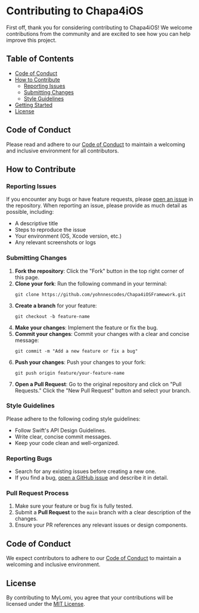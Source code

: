 # Contributing to Chapa4iOS

First off, thank you for considering contributing to Chapa4iOS! We welcome contributions from the community and are excited to see how you can help improve this project.

## Table of Contents

- [Code of Conduct](#code-of-conduct)
- [How to Contribute](#how-to-contribute)
  - [Reporting Issues](#reporting-issues)
  - [Submitting Changes](#submitting-changes)
  - [Style Guidelines](#style-guidelines)
- [Getting Started](#getting-started)
- [License](#license)

## Code of Conduct

Please read and adhere to our [Code of Conduct](CODE_OF_CONDUCT.md) to maintain a welcoming and inclusive environment for all contributors.

## How to Contribute

### Reporting Issues

If you encounter any bugs or have feature requests, please [open an issue](https://github.com/yohannescodes/Chapa4iOS/issues) in the repository. When reporting an issue, please provide as much detail as possible, including:

- A descriptive title
- Steps to reproduce the issue
- Your environment (OS, Xcode version, etc.)
- Any relevant screenshots or logs

### Submitting Changes

1. **Fork the repository**: Click the "Fork" button in the top right corner of this page.
2. **Clone your fork**: Run the following command in your terminal:
   ```
   git clone https://github.com/yohnnescodes/Chapa4iOSFramework.git
3. **Create a branch** for your feature:
    ```
    git checkout -b feature-name
4. **Make your changes**: Implement the feature or fix the bug.
5. **Commit your changes**: Commit your changes with a clear and concise message:
   ```
   git commit -m "Add a new feature or fix a bug"
6. **Push your changes**: Push your changes to your fork:
   ```
   git push origin feature/your-feature-name
7. **Open a Pull Request**: Go to the original repository and click on "Pull Requests." Click the "New Pull Request" button and select your branch.

### Style Guidelines
Please adhere to the following coding style guidelines:

- Follow Swift's API Design Guidelines.
- Write clear, concise commit messages.
- Keep your code clean and well-organized.

### Reporting Bugs
- Search for any existing issues before creating a new one.
- If you find a bug, [open a GitHub issue](https://github.com/yohannescodes/Chapa4iOSFramework/issues) and describe it in detail.

### Pull Request Process
1. Make sure your feature or bug fix is fully tested.
2. Submit a **Pull Request** to the `main` branch with a clear description of the changes.
3. Ensure your PR references any relevant issues or design components.

## Code of Conduct
We expect contributors to adhere to our [Code of Conduct](CODE_OF_CONDUCT.md) to maintain a welcoming and inclusive environment.

## License
By contributing to MyLomi, you agree that your contributions will be licensed under the [MIT License](LICENSE).
